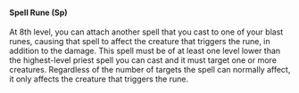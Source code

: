 #### **Spell Rune** (Sp)

At 8th level, you can attach another spell that you cast to one of your blast runes, causing that spell to affect the creature that triggers the rune, in addition to the damage.
This spell must be of at least one level lower than the highest-level priest spell you can cast and it must target one or more creatures.
Regardless of the number of targets the spell can normally affect, it only affects the creature that triggers the rune.